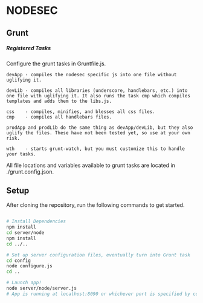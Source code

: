 # NODESEC

## Grunt

##### Registered Tasks
Configure the grunt tasks in Gruntfile.js.

```
devApp - compiles the nodesec specific js into one file without uglifying it.

devLib - compiles all libraries (underscore, handlebars, etc.) into one file with uglifying it. It also runs the task cmp which compiles templates and adds them to the libs.js.

css    - compiles, minifies, and blesses all css files.
cmp    - compiles all handlebars files.

prodApp and prodLib do the same thing as devApp/devLib, but they also uglify the files. These have not been tested yet, so use at your own risk.

wth    - starts grunt-watch, but you must customize this to handle your tasks.
```

All file locations and variables available to grunt tasks are located in ./grunt.config.json.

## Setup

After cloning the repository, run the following commands to get started.

```bash

# Install Dependencies
npm install
cd server/node
npm install
cd ../..

# Set up server configuration files, eventually turn into Grunt task
cd config
node configure.js
cd ..

# Launch app!
node server/node/server.js
# App is running at localhost:8090 or whichever port is specified by console

```
